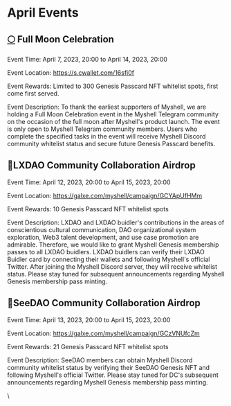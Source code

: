 # April Events

## [🌕](https://emojipedia.org/full-moon/) Full Moon Celebration

Event Time: April 7, 2023, 20:00 to April 14, 2023, 20:00

Event Location: https://s.cwallet.com/16sfi0f

Event Rewards: Limited to 300 Genesis Passcard NFT whitelist spots, first come first served.

Event Description: To thank the earliest supporters of Myshell, we are holding a Full Moon Celebration event in the Myshell Telegram community on the occasion of the full moon after Myshell's product launch. The event is only open to Myshell Telegram community members. Users who complete the specified tasks in the event will receive Myshell Discord community whitelist status and secure future Genesis Passcard benefits.

## 🤝LXDAO Community Collaboration Airdrop

Event Time: April 12, 2023, 20:00 to April 15, 2023, 20:00

Event Location: https://galxe.com/myshell/campaign/GCYApUfHMm

Event Rewards: 10 Genesis Passcard NFT whitelist spots

Event Description: LXDAO and LXDAO buidler's contributions in the areas of conscientious cultural communication, DAO organizational system exploration, Web3 talent development, and use case promotion are admirable. Therefore, we would like to grant Myshell Genesis membership passes to all LXDAO buidlers. LXDAO buidlers can verify their LXDAO Buidler card by connecting their wallets and following Myshell's official Twitter. After joining the Myshell Discord server, they will receive whitelist status. Please stay tuned for subsequent announcements regarding Myshell Genesis membership pass minting.

## 🤝SeeDAO Community Collaboration Airdrop

Event Time: April 13, 2023, 20:00 to April 15, 2023, 20:00

Event Location: https://galxe.com/myshell/campaign/GCzVNUfcZm

Event Rewards: 21 Genesis Passcard NFT whitelist spots

Event Description: SeeDAO members can obtain Myshell Discord community whitelist status by verifying their SeeDAO Genesis NFT and following Myshell's official Twitter. Please stay tuned for DC's subsequent announcements regarding Myshell Genesis membership pass minting.

\

